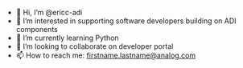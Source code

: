 - 👋 Hi, I’m @ericc-adi
- 👀 I’m interested in supporting software developers building on ADI components
- 🌱 I’m currently learning Python
- 💞️ I’m looking to collaborate on developer portal
- 📫 How to reach me: firstname.lastname@analog.com

<!---
ericc-adi/ericc-adi is a ✨ special ✨ repository because its `README.md` (this file) appears on your GitHub profile.
You can click the Preview link to take a look at your changes.
--->
